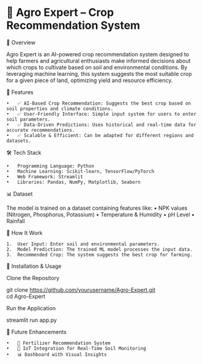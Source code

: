 

# 🌾 Agro Expert – Crop Recommendation System

📌 Overview

Agro Expert is an AI-powered crop recommendation system designed to help farmers and agricultural enthusiasts make informed decisions about which crops to cultivate based on soil and environmental conditions. By leveraging machine learning, this system suggests the most suitable crop for a given piece of land, optimizing yield and resource efficiency.

🚀 Features

	•	✅ AI-Based Crop Recommendation: Suggests the best crop based on soil properties and climate conditions.
	•	✅ User-Friendly Interface: Simple input system for users to enter soil parameters.
	•	✅ Data-Driven Predictions: Uses historical and real-time data for accurate recommendations.
	•	✅ Scalable & Efficient: Can be adapted for different regions and datasets.

🛠️ Tech Stack

	•	Programming Language: Python
	•	Machine Learning: Scikit-learn, TensorFlow/PyTorch
	•	Web Framework: Streamlit
	•	Libraries: Pandas, NumPy, Matplotlib, Seaborn

📊 Dataset

The model is trained on a dataset containing features like:
	•	NPK values (Nitrogen, Phosphorus, Potassium)
	•	Temperature & Humidity
	•	pH Level
	•	Rainfall

🎯 How It Work

	1.	User Input: Enter soil and environmental parameters.
	2.	Model Prediction: The trained ML model processes the input data.
	3.	Recommended Crop: The system suggests the best crop for farming.


🔧 Installation & Usage

Clone the Repository

git clone https://github.com/yourusername/Agro-Expert.git  
cd Agro-Expert


Run the Application

streamlit run app.py  
  

📌 Future Enhancements

	•	🌱 Fertilizer Recommendation System
	•	📡 IoT Integration for Real-Time Soil Monitoring
	•	📊 Dashboard with Visual Insights

